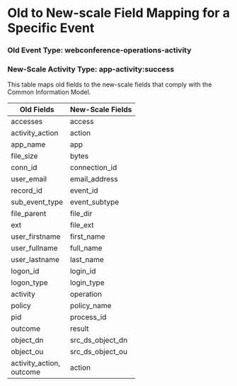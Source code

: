 Old to New-scale Field Mapping for a Specific Event
===================================================

### Old Event Type: webconference-operations-activity
### New-Scale Activity Type: app-activity:success

This table maps old fields to the new-scale fields that comply with the Common Information Model.

| Old Fields                  | New-Scale Fields |
| --------------------------- | ---------------- |
| accesses                    | access           |
| activity_action             | action           |
| app_name                    | app              |
| file_size                   | bytes            |
| conn_id                     | connection_id    |
| user_email                  | email_address    |
| record_id                   | event_id         |
| sub_event_type              | event_subtype    |
| file_parent                 | file_dir         |
| ext                         | file_ext         |
| user_firstname              | first_name       |
| user_fullname               | full_name        |
| user_lastname               | last_name        |
| logon_id                    | login_id         |
| logon_type                  | login_type       |
| activity                    | operation        |
| policy                      | policy_name      |
| pid                         | process_id       |
| outcome                     | result           |
| object_dn                   | src_ds_object_dn |
| object_ou                   | src_ds_object_ou |
| activity_action,<br>outcome | action           |